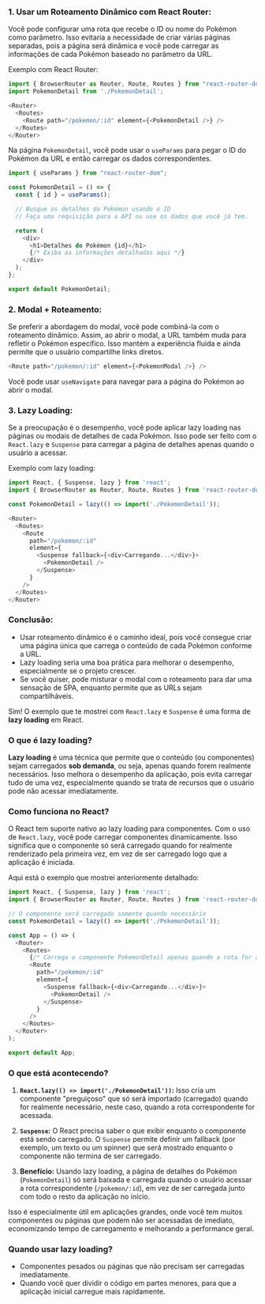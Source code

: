 ### 1. **Usar um Roteamento Dinâmico com React Router:**

Você pode configurar uma rota que recebe o ID ou nome do Pokémon como parâmetro. Isso evitaria a necessidade de criar várias páginas separadas, pois a página será dinâmica e você pode carregar as informações de cada Pokémon baseado no parâmetro da URL.

Exemplo com React Router:

```js
import { BrowserRouter as Router, Route, Routes } from "react-router-dom";
import PokemonDetail from './PokemonDetail';

<Router>
  <Routes>
    <Route path="/pokemon/:id" element={<PokemonDetail />} />
  </Routes>
</Router>
```

Na página `PokemonDetail`, você pode usar o `useParams` para pegar o ID do Pokémon da URL e então carregar os dados correspondentes.

```js
import { useParams } from "react-router-dom";

const PokemonDetail = () => {
  const { id } = useParams();

  // Busque os detalhes do Pokémon usando o ID
  // Faça uma requisição para a API ou use os dados que você já tem.

  return (
    <div>
      <h1>Detalhes do Pokémon {id}</h1>
      {/* Exiba as informações detalhadas aqui */}
    </div>
  );
};

export default PokemonDetail;
```

### 2. **Modal + Roteamento:**

Se preferir a abordagem do modal, você pode combiná-la com o roteamento dinâmico. Assim, ao abrir o modal, a URL também muda para refletir o Pokémon específico. Isso mantém a experiência fluida e ainda permite que o usuário compartilhe links diretos.

```js
<Route path="/pokemon/:id" element={<PokemonModal />} />
```

Você pode usar `useNavigate` para navegar para a página do Pokémon ao abrir o modal.

### 3. **Lazy Loading:**

Se a preocupação é o desempenho, você pode aplicar lazy loading nas páginas ou modais de detalhes de cada Pokémon. Isso pode ser feito com o `React.lazy` e `Suspense` para carregar a página de detalhes apenas quando o usuário a acessar.

Exemplo com lazy loading:

```js
import React, { Suspense, lazy } from 'react';
import { BrowserRouter as Router, Route, Routes } from 'react-router-dom';

const PokemonDetail = lazy(() => import('./PokemonDetail'));

<Router>
  <Routes>
    <Route 
      path="/pokemon/:id" 
      element={
        <Suspense fallback={<div>Carregando...</div>}>
          <PokemonDetail />
        </Suspense>
      } 
    />
  </Routes>
</Router>
```

### Conclusão:
- Usar roteamento dinâmico é o caminho ideal, pois você consegue criar uma página única que carrega o conteúdo de cada Pokémon conforme a URL.
- Lazy loading seria uma boa prática para melhorar o desempenho, especialmente se o projeto crescer.
- Se você quiser, pode misturar o modal com o roteamento para dar uma sensação de SPA, enquanto permite que as URLs sejam compartilháveis.

Sim! O exemplo que te mostrei com `React.lazy` e `Suspense` é uma forma de **lazy loading** em React.

### O que é lazy loading?

**Lazy loading** é uma técnica que permite que o conteúdo (ou componentes) sejam carregados **sob demanda**, ou seja, apenas quando forem realmente necessários. Isso melhora o desempenho da aplicação, pois evita carregar tudo de uma vez, especialmente quando se trata de recursos que o usuário pode não acessar imediatamente.

### Como funciona no React?

O React tem suporte nativo ao lazy loading para componentes. Com o uso de `React.lazy`, você pode carregar componentes dinamicamente. Isso significa que o componente só será carregado quando for realmente renderizado pela primeira vez, em vez de ser carregado logo que a aplicação é iniciada.

Aqui está o exemplo que mostrei anteriormente detalhado:

```js
import React, { Suspense, lazy } from 'react';
import { BrowserRouter as Router, Route, Routes } from 'react-router-dom';

// O componente será carregado somente quando necessário
const PokemonDetail = lazy(() => import('./PokemonDetail'));

const App = () => (
  <Router>
    <Routes>
      {/* Carrega o componente PokemonDetail apenas quando a rota for acessada */}
      <Route 
        path="/pokemon/:id" 
        element={
          <Suspense fallback={<div>Carregando...</div>}>
            <PokemonDetail />
          </Suspense>
        } 
      />
    </Routes>
  </Router>
);

export default App;
```

### O que está acontecendo?

1. **`React.lazy(() => import('./PokemonDetail'))`:** Isso cria um componente "preguiçoso" que só será importado (carregado) quando for realmente necessário, neste caso, quando a rota correspondente for acessada.
   
2. **`Suspense`:** O React precisa saber o que exibir enquanto o componente está sendo carregado. O `Suspense` permite definir um fallback (por exemplo, um texto ou um spinner) que será mostrado enquanto o componente não termina de ser carregado.

3. **Benefício:** Usando lazy loading, a página de detalhes do Pokémon (`PokemonDetail`) só será baixada e carregada quando o usuário acessar a rota correspondente (`/pokemon/:id`), em vez de ser carregada junto com todo o resto da aplicação no início.

Isso é especialmente útil em aplicações grandes, onde você tem muitos componentes ou páginas que podem não ser acessadas de imediato, economizando tempo de carregamento e melhorando a performance geral.

### Quando usar lazy loading?

- Componentes pesados ou páginas que não precisam ser carregadas imediatamente.
- Quando você quer dividir o código em partes menores, para que a aplicação inicial carregue mais rapidamente.
